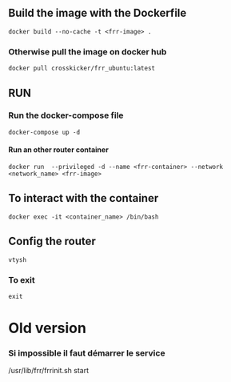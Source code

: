 ## Build the image with the Dockerfile
``` docker build --no-cache -t <frr-image> . ```


### Otherwise pull the image on docker hub
``` docker pull crosskicker/frr_ubuntu:latest ```

## RUN
### Run the docker-compose file
``` docker-compose up -d ```

#### Run an other router container
``` docker run  --privileged -d --name <frr-container> --network <network_name> <frr-image> ```


## To interact with the container
``` docker exec -it <container_name> /bin/bash ``` 
## Config the router
``` vtysh ```
### To exit 
```exit ```








# Old version


### Si impossible il faut démarrer le service
/usr/lib/frr/frrinit.sh start

